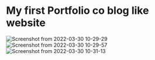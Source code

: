 # My first Portfolio co blog like website

![Screenshot from 2022-03-30 10-29-29](https://user-images.githubusercontent.com/50919263/160755114-fa644852-29a3-48a5-8bdf-bb76f3ed6cdc.png)
![Screenshot from 2022-03-30 10-29-57](https://user-images.githubusercontent.com/50919263/160755150-a010a7c0-14f4-4f7a-a183-53fb4f39b166.png)
![Screenshot from 2022-03-30 10-31-13](https://user-images.githubusercontent.com/50919263/160755165-ede4b86a-357b-4a42-be85-54d9c3463081.png)
